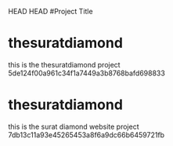 HEAD
HEAD
#Project Title 

# thesuratdiamond
this is the thesuratdiamond project 
 5de124f00a961c34f1a7449a3b8768bafd698833

# thesuratdiamond
this is the surat diamond website project 
7db13c11a93e45265453a8f6a9dc66b6459721fb
